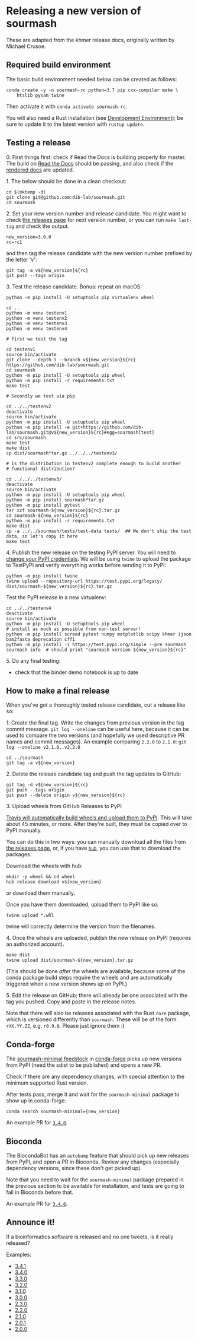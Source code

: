 # Releasing a new version of sourmash

These are adapted from the khmer release docs, originally written by
Michael Crusoe.

## Required build environment

The basic build environment needed below can be created as follows:

```
conda create -y -n sourmash-rc python=3.7 pip cxx-compiler make \
    htslib pysam twine
```

Then activate it with `conda activate sourmash-rc`.

You will also need a Rust installation (see
[Development Environment](developer.md)); be sure to update it to the
latest version with `rustup update`.

## Testing a release

0\. First things first: check if Read the Docs is building properly for master.
The build on [Read the Docs] should be passing,
and also check if the [rendered docs] are updated.

[Read the Docs]: https://readthedocs.org/projects/sourmash/builds/
[rendered docs]: https://sourmash.readthedocs.io/en/latest/

1\. The below should be done in a clean checkout:
```
cd $(mktemp -d)
git clone git@github.com:dib-lab/sourmash.git
cd sourmash
```

2\. Set your new version number and release candidate.
You might want to check [the releases page] for next version number,
or you can run `make last-tag` and check the output.
```
new_version=3.0.0
rc=rc1
```
and then tag the release candidate with the new version number prefixed by the letter 'v':
```
git tag -a v${new_version}${rc}
git push --tags origin
```

[the releases page]: https://github.com/dib-lab/sourmash/releases

3\. Test the release candidate. Bonus: repeat on macOS:
```
python -m pip install -U setuptools pip virtualenv wheel

cd ..
python -m venv testenv1
python -m venv testenv2
python -m venv testenv3
python -m venv testenv4

# First we test the tag

cd testenv1
source bin/activate
git clone --depth 1 --branch v${new_version}${rc} https://github.com/dib-lab/sourmash.git
cd sourmash
python -m pip install -U setuptools pip wheel
python -m pip install -r requirements.txt
make test

# Secondly we test via pip

cd ../../testenv2
deactivate
source bin/activate
python -m pip install -U setuptools pip wheel
python -m pip install -e git+https://github.com/dib-lab/sourmash.git@v${new_version}${rc}#egg=sourmash[test]
cd src/sourmash
make test
make dist
cp dist/sourmash*tar.gz ../../../testenv3/

# Is the distribution in testenv2 complete enough to build another
# functional distribution?

cd ../../../testenv3/
deactivate
source bin/activate
python -m pip install -U setuptools pip wheel
python -m pip install sourmash*tar.gz
python -m pip install pytest
tar xzf sourmash-${new_version}${rc}.tar.gz
cd sourmash-${new_version}${rc}
python -m pip install -r requirements.txt
make dist
cp -a ../../sourmash/tests/test-data tests/  ## We don't ship the test data, so let's copy it here
make test
```

4\. Publish the new release on the testing PyPI server.
You will need to [change your PyPI credentials].
We will be using `twine` to upload the package to TestPyPI and verify
everything works before sending it to PyPI:
```
python -m pip install twine
twine upload --repository-url https://test.pypi.org/legacy/ dist/sourmash-${new_version}${rc}.tar.gz
```
Test the PyPI release in a new virtualenv:
```
cd ../../testenv4
deactivate
source bin/activate
python -m pip install -U setuptools pip wheel
# install as much as possible from non-test server!
python -m pip install screed pytest numpy matplotlib scipy khmer ijson bam2fasta deprecation cffi
python -m pip install -i https://test.pypi.org/simple --pre sourmash
sourmash info  # should print "sourmash version ${new_version}${rc}"
```

[change your PyPI credentials]: https://packaging.python.org/tutorials/packaging-projects/#uploading-the-distribution-archives

5\. Do any final testing:

 * check that the binder demo notebook is up to date

## How to make a final release

When you've got a thoroughly tested release candidate,
cut a release like so:

1\. Create the final tag. Write the changes from previous version in the tag commit message. `git log --oneline` can be useful here, because it can be used to compare the two versions (and hopefully we used descriptive PR names and commit messages). An example comparing `2.2.0` to `2.1.0`:
`git log --oneline v2.1.0..v2.2.0`

```
cd ../sourmash
git tag -a v${new_version}
```

2\. Delete the release candidate tag and push the tag updates to GitHub:
```
git tag -d v${new_version}${rc}
git push --tags origin
git push --delete origin v${new_version}${rc}
```

3\. Upload wheels from GitHub Releases to PyPI

[Travis will automatically build wheels and upload them to PyPI](https://travis-ci.com/github/dib-lab/sourmash/).
This will take about 45 minutes, or more. After they're built, they must be
copied over to PyPI manually.

You can do this in two ways: you can manually download all the files
from [the releases page], or, if you have
[`hub`](https://hub.github.com/), you can use that to download the
packages.

Download the wheels with hub:
```
mkdir -p wheel && cd wheel
hub release download v${new_version}
```
or download them manually.

Once you have them downloaded, upload them to PyPI like so:
```
twine upload *.whl
```
twine will correctly determine the version from the filenames.

4\. Once the wheels are uploaded, publish the new release on PyPI (requires an authorized account).
```
make dist
twine upload dist/sourmash-${new_version}.tar.gz
```

(This should be done *after* the wheels are available, because some of
the conda package build steps require the wheels and are automatically
triggered when a new version shows up on PyPI.)

5\. Edit the release on GitHub; there will already be one associated
with the tag you pushed. Copy and paste in the release notes.

Note that there will also be releases associated with the Rust `core`
package, which is versioned differently than `sourmash`.  These will
be of the form `rXX.YY.ZZ`, e.g. `r0.9.0`. Please just ignore them :)

## Conda-forge

The [sourmash-minimal feedstock](https://github.com/conda-forge/sourmash-minimal-feedstock/)
in [conda-forge](https://conda-forge.org/) picks up new versions from
PyPI (need the sdist to be published) and opens a new PR.

Check if there are any dependency changes,
with special attention to the minimum supported Rust version.

After tests pass,
merge it and wait for the `sourmash-minimal` package to show up in conda-forge:
```
conda search sourmash-minimal={new_version}
```

An example PR for [`3.4.0`](https://github.com/conda-forge/sourmash-minimal-feedstock/pull/7).

## Bioconda

The BiocondaBot has an `autobump` feature that should pick up new releases from PyPI,
and open a PR in Bioconda. Review any changes
(especially dependency versions, since these don't get picked up).

Note that you need to wait for the `sourmash-minimal` package
prepared in the previous section to be available for installation,
and tests are going to fail in Bioconda before that.

An example PR for [`3.4.0`](https://github.com/bioconda/bioconda-recipes/pull/23171).

## Announce it!

If a bioinformatics software is released and no one tweets, is it really released?

Examples:

- [3.4.1](https://twitter.com/ctitusbrown/status/1286652952828993537)
- [3.4.0](https://twitter.com/luizirber/status/1283157954598858752)
- [3.3.0](https://twitter.com/ctitusbrown/status/1257418140729868291)
- [3.2.0](https://twitter.com/luizirber/status/1221923762523623425)
- [3.1.0](https://twitter.com/luizirber/status/1217639572202409984)
- [3.0.0](https://twitter.com/luizirber/status/1213588144458649600)
- [2.3.0](https://twitter.com/luizirber/status/1198027116396171264)
- [2.2.0](https://twitter.com/luizirber/status/1179126660911661057)
- [2.1.0](https://twitter.com/luizirber/status/1166910335120314369)
- [2.0.1](https://twitter.com/luizirber/status/1136786447518711808)
- [2.0.0](https://twitter.com/luizirber/status/1108846466502520832)
